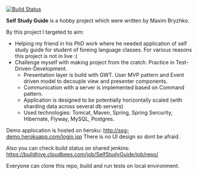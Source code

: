 [![Build Status](https://buildhive.cloudbees.com/job/SelfStudyGuide/job/repo/badge/icon)](https://buildhive.cloudbees.com/job/SelfStudyGuide/job/repo/)

**Self Study Guide** is a hobby project which were written by Maxim Bryzhko.
 
By this project I targeted to aim:
* Helping my friend in his PhD work where he needed application of self study guide for student of foreing 
language classes. For various reasons this project is not in live :(
* Challenge myself with making project from the cratch. Practice in Test-Driven-Development.
  * Presentation layer is build with GWT. User MVP pattern and Event driven model to decouple view and presenter components. 
  * Communication with a server is implemented based on Command pattern.
  * Application is designed to be potentially horizontally scaled (with sharding data across several db servers)
  * Used technologies: Tomcat, Maven, Spring, Spring Sercurity, Hibernate, Flyway, MySQL, Postgres.
  
Demo applocation is hosted on heroku: http://ssg-demo.herokuapp.com/login.jsp
There is no UI design so dont be afraid.

Also you can check build status on shared jenkins: https://buildhive.cloudbees.com/job/SelfStudyGuide/job/repo/

Everyone can clone this repo, build and run tests on local environment.

